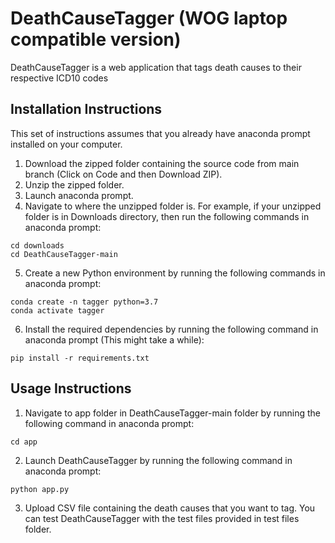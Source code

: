 # DeathCauseTagger (WOG laptop compatible version)
DeathCauseTagger is a web application that tags death causes to their respective ICD10 codes

## Installation Instructions
This set of instructions assumes that you already have anaconda prompt installed on your computer.
1. Download the zipped folder containing the source code from main branch (Click on Code and then Download ZIP).
2. Unzip the zipped folder.
3. Launch anaconda prompt.
4. Navigate to where the unzipped folder is. For example, if your unzipped folder is in Downloads directory, then run the following commands in anaconda prompt:
```
cd downloads
cd DeathCauseTagger-main
```
5. Create a new Python environment by running the following commands in anaconda prompt:
```
conda create -n tagger python=3.7
conda activate tagger
```
6. Install the required dependencies by running the following command in anaconda prompt (This might take a while):
```
pip install -r requirements.txt
```

## Usage Instructions
1. Navigate to app folder in DeathCauseTagger-main folder by running the following command in anaconda prompt:
```
cd app
```
2. Launch DeathCauseTagger by running the following command in anaconda prompt:
```
python app.py
```
3. Upload CSV file containing the death causes that you want to tag. You can test DeathCauseTagger with the test files provided in test files folder.
